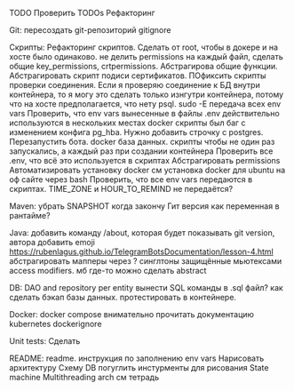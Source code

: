 TODO
Проверить TODOs
Рефакторинг

Git:
пересоздать git-репозиторий
gitignore

Скрипты:
Рефакторинг скриптов. Сделать от root, чтобы в докере и на хосте было одинаково. не делить permissions на каждый файл, сделать общие key_permissions, crtpermissions. Абстрагирова общие функции. Абстрагировать скрипт подиси сертификатов. ПОфиксить скрипты проверки соединения. Если я проверяю соединение к БД внутри контейнера, то я могу это сделать только изнгутри контейнера, потому что на хосте предполагается, что нету psql.
sudo -E передача всех env vars
Проверить, что env vars вынесенные в файлы .env действительно используются в нескольких местах
docker скрипты был баг с изменением конфига pg_hba. Нужно добавить строчку с postgres. Перезапустить бота.
docker база данных. скрипты чтобы не один раз запускались, а каждый раз при создании контейнера
Проверить все .env, что всё это используется в скриптах
Абстрагировать permissions
Автоматизировать установку docker см установка docker для ubuntu на оф сайте через bash
Проверить, что все env vars передаются в скриптах. TIME_ZONE и HOUR_TO_REMIND не передаётся?

Maven:
убрать SNAPSHOT когда закончу
Гит версия как переменная в рантайме?

Java:
добавить команду /about, которая будет показывать git version, автора
добавить emoji https://rubenlagus.github.io/TelegramBotsDocumentation/lesson-4.html
абстрагировать мапперы через <T>?
синглтоны защищённые мьютексами
access modifiers. мб где-то можно сделать abstract

DB:
DAO and repository per entity
вынести SQL команды в .sql файл?
как сделать бэкап базы данных. протестировать в контейнере.

Docker:
docker compose внимательно прочитать документацию
kubernetes
dockerignore

Unit tests:
Сделать

README:
readme. инструкция по заполнению env vars
Нарисовать архитектуру
Схему DB погуглить инстурменты для рисования
State machine
Multithreading arch
см тетрадь